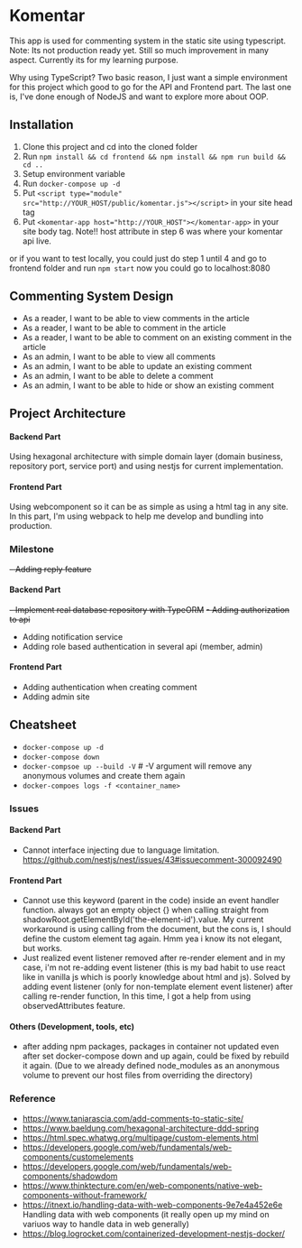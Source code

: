 # Komentar

This app is used for commenting system in the static site using typescript.
Note: Its not production ready yet. Still so much improvement in many aspect. Currently its for my learning purpose.

Why using TypeScript? Two basic reason, I just want a simple environment for this project which good to go for the API and Frontend part. The last one is, I've done enough of NodeJS and want to explore more about OOP.

## Installation

1. Clone this project and cd into the cloned folder
2. Run `npm install && cd frontend && npm install && npm run build && cd ..`
3. Setup environment variable
4. Run `docker-compose up -d`
5. Put `<script type="module" src="http://YOUR_HOST/public/komentar.js"></script>` in your site head tag
6. Put `<komentar-app host="http://YOUR_HOST"></komentar-app>` in your site body tag.
Note!! host attribute in step 6 was where your komentar api live.

or if you want to test locally, you could just do step 1 until 4
and go to frontend folder and run `npm start`
now you could go to localhost:8080

## Commenting System Design

- As a reader, I want to be able to view comments in the article
- As a reader, I want to be able to comment in the article
- As a reader, I want to be able to comment on an existing comment in the article
- As an admin, I want to be able to view all comments
- As an admin, I want to be able to update an existing comment
- As an admin, I want to be able to delete a comment
- As an admin, I want to be able to hide or show an existing comment

## Project Architecture

#### Backend Part
Using hexagonal architecture with simple domain layer (domain business, repository port, service port) and using nestjs for current implementation.


#### Frontend Part
Using webcomponent so it can be as simple as using a html tag in any site. In this part, I'm using webpack to help me develop and bundling into production.

### Milestone
~~- Adding reply feature~~

#### Backend Part
~~- Implement real database repository with TypeORM~~
~~- Adding authorization to api~~
- Adding notification service
- Adding role based authentication in several api (member, admin)

#### Frontend Part
- Adding authentication when creating comment
- Adding admin site

## Cheatsheet

- `docker-compose up -d`
- `docker-compose down`
- `docker-compsoe up --build -V` # -V argument will remove any anonymous volumes and create them again
- `docker-compoes logs -f <container_name>`


### Issues

#### Backend Part
- Cannot interface injecting due to language limitation. 
    https://github.com/nestjs/nest/issues/43#issuecomment-300092490

#### Frontend Part
- Cannot use this keyword (parent in the code) inside an event handler function. always got an empty object {} when calling straight from shadowRoot.getElementById('the-element-id').value. My current workaround is using calling from the document, but the cons is, I should define the custom element tag again. Hmm yea i know its not elegant, but works.
- Just realized event listener removed after re-render element and in my case, i'm not re-adding event listener (this is my bad habit to use react like in vanilla js which is poorly knowledge about html and js). Solved by adding event listener (only for non-template element event listener) after calling re-render function, In this time, I got a help from using observedAttributes feature.

#### Others (Development, tools, etc)
- after adding npm packages, packages in container not updated even after set docker-compose down and up again, could be fixed by rebuild it again. (Due to we already defined node_modules as an anonymous volume to prevent our host files from overriding the directory)

### Reference


- https://www.taniarascia.com/add-comments-to-static-site/
- https://www.baeldung.com/hexagonal-architecture-ddd-spring
- https://html.spec.whatwg.org/multipage/custom-elements.html
- https://developers.google.com/web/fundamentals/web-components/customelements
- https://developers.google.com/web/fundamentals/web-components/shadowdom
- https://www.thinktecture.com/en/web-components/native-web-components-without-framework/
- https://itnext.io/handling-data-with-web-components-9e7e4a452e6e Handling data with web components (it really open up my mind on variuos way to handle data in web generally)
- https://blog.logrocket.com/containerized-development-nestjs-docker/
